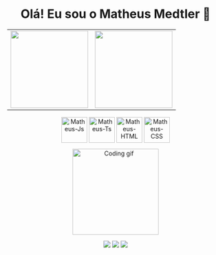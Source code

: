 <h1 align="center">Olá! Eu sou o Matheus Medtler 👋</h1>
<div align="center"> <table> <tr> <td> <img height="180em" src="https://github-readme-stats.vercel.app/api?username=matheusmedtler&show_icons=true&theme=tokyonight&include_all_commits=true&count_private=true"/> </td> <td> <img height="180em" src="https://github-readme-stats.vercel.app/api/top-langs/?username=matheusmedtler&layout=compact&langs_count=7&theme=tokyonight"/> </td> </tr> </table> </div>
<div align="center">

<img align="center" alt="Matheus-Js" height="60" width="60" src="https://cdn.jsdelivr.net/gh/devicons/devicon/icons/javascript/javascript-original.svg" /> <img align="center" alt="Matheus-Ts" height="60" width="60" src="https://cdn.jsdelivr.net/gh/devicons/devicon/icons/typescript/typescript-original.svg" /> <img align="center" alt="Matheus-HTML" height="60" width="60" src="https://cdn.jsdelivr.net/gh/devicons/devicon/icons/html5/html5-original.svg" /> <img align="center" alt="Matheus-CSS" height="60" width="60" src="https://cdn.jsdelivr.net/gh/devicons/devicon/icons/css3/css3-original.svg" /> </div>
<div align="center"> <img src="https://i.pinimg.com/originals/9d/25/a6/9d25a640dc99c6c8aa791e248149441c.gif" width="200" alt="Coding gif"> </div>
<div align="center">

<a href="#"><img src="https://img.shields.io/badge/INSTAGRAM-E4405F?style=for-the-badge&logo=instagram&logoColor=white" target="_blank"></a>
<a href="#"><img src="https://img.shields.io/badge/GMAIL-D14836?style=for-the-badge&logo=gmail&logoColor=white" target="_blank"></a>
<a href="#"><img src="https://img.shields.io/badge/LINKEDIN-0077B5?style=for-the-badge&logo=linkedin&logoColor=white" target="_blank"></a>

</div>


